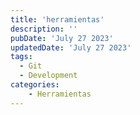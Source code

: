 ```yaml
---
title: 'herramientas'
description: ''
pubDate: 'July 27 2023'
updatedDate: 'July 27 2023'
tags:
  - Git
  - Development
categories:
    - Herramientas
---
```


